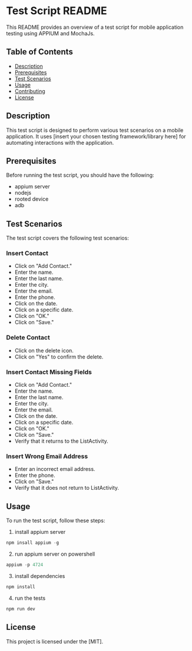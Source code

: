 # Test Script README

This README provides an overview of a test script for mobile application testing using APPIUM and MochaJs.

## Table of Contents

- [Description](#description)
- [Prerequisites](#prerequisites)
- [Test Scenarios](#test-scenarios)
- [Usage](#usage)
- [Contributing](#contributing)
- [License](#license)

## Description

This test script is designed to perform various test scenarios on a mobile application. It uses [insert your chosen testing framework/library here] for automating interactions with the application.

## Prerequisites

Before running the test script, you should have the following:

- appium server
- nodejs
- rooted device
- adb

## Test Scenarios

The test script covers the following test scenarios:

### Insert Contact

- Click on "Add Contact."
- Enter the name.
- Enter the last name.
- Enter the city.
- Enter the email.
- Enter the phone.
- Click on the date.
- Click on a specific date.
- Click on "OK."
- Click on "Save."

### Delete Contact

- Click on the delete icon.
- Click on "Yes" to confirm the delete.

### Insert Contact Missing Fields

- Click on "Add Contact."
- Enter the name.
- Enter the last name.
- Enter the city.
- Enter the email.
- Click on the date.
- Click on a specific date.
- Click on "OK."
- Click on "Save."
- Verify that it returns to the ListActivity.

### Insert Wrong Email Address

- Enter an incorrect email address.
- Enter the phone.
- Click on "Save."
- Verify that it does not return to ListActivity.

## Usage

To run the test script, follow these steps:

1. install appium server
```javascript
npm insall appium -g
```
2. run appium server on powershell
```javascript
appium -p 4724
```
3. install dependencies
```javascript
npm install
```
4. run the tests
```javascript
npm run dev
```


## License

This project is licensed under the [MIT].
